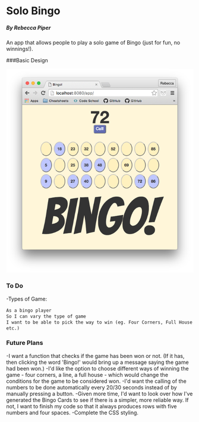 # Solo Bingo

##### By Rebecca Piper



An app that allows people to play a solo game of Bingo (just for fun, no winnings!).

###Basic Design

![Current Appearance](/img/webpage.png)

### To Do

-Types of Game:

```
As a bingo player
So I can vary the type of game
I want to be able to pick the way to win (eg. Four Corners, Full House etc.)
```
### Future Plans

-I want a function that checks if the game has been won or not. (If it has, then clicking the word 'Bingo!' would bring up a message saying the game had been won.)
-I'd like the option to choose different ways of winning the game - four corners, a line, a full house - which would change the conditions for the game to be considered won.
-I'd want the calling of the numbers to be done automatically every 20/30 seconds instead of by manually pressing a button.
-Given more time, I'd want to look over how I've generated the Bingo Cards to see if there is a simpler, more reliable way. If not, I want to finish my code so that it always produces rows with five numbers and four spaces.
-Complete the CSS styling.
